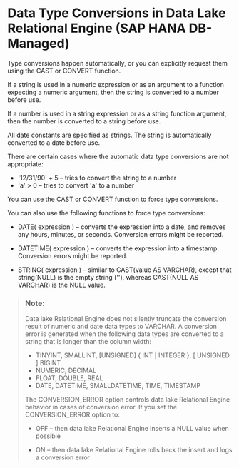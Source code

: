 <!-- loio4fbce848b988450d8fa96a7dc640fcbf -->

# Data Type Conversions in Data Lake Relational Engine \(SAP HANA DB-Managed\)

Type conversions happen automatically, or you can explicitly request them using the CAST or CONVERT function.



If a string is used in a numeric expression or as an argument to a function expecting a numeric argument, then the string is converted to a number before use.

If a number is used in a string expression or as a string function argument, then the number is converted to a string before use.

All date constants are specified as strings. The string is automatically converted to a date before use.

There are certain cases where the automatic data type conversions are not appropriate:

-   '12/31/90' + 5 – tries to convert the string to a number
-   'a' \> 0 – tries to convert 'a' to a number

You can use the CAST or CONVERT function to force type conversions.

You can also use the following functions to force type conversions:

-   DATE\( expression \) – converts the expression into a date, and removes any hours, minutes, or seconds. Conversion errors might be reported.

-   DATETIME\( expression \) – converts the expression into a timestamp. Conversion errors might be reported.

-   STRING\( expression \) – similar to CAST\(value AS VARCHAR\), except that string\(NULL\) is the empty string \(''\), whereas CAST\(NULL AS VARCHAR\) is the NULL value.


> ### Note:  
> Data lake Relational Engine does not silently truncate the conversion result of numeric and date data types to VARCHAR. A conversion error is generated when the following data types are converted to a string that is longer than the column width:
> 
> -   TINYINT, SMALLINT, \[UNSIGNED\] \{ INT | INTEGER \}, \[ UNSIGNED \] BIGINT
> -   NUMERIC, DECIMAL
> -   FLOAT, DOUBLE, REAL
> -   DATE, DATETIME, SMALLDATETIME, TIME, TIMESTAMP
> 
> The CONVERSION\_ERROR option controls data lake Relational Engine behavior in cases of conversion error. If you set the CONVERSION\_ERROR option to:
> 
> -   OFF – then data lake Relational Engine inserts a NULL value when possible
> 
> -   ON – then data lake Relational Engine rolls back the insert and logs a conversion error

